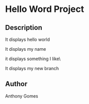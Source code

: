 # Hello Word Project

## Description

It displays hello world

It displays my name

it displays something I like\

It displays my new branch

## Author

Anthony Gomes